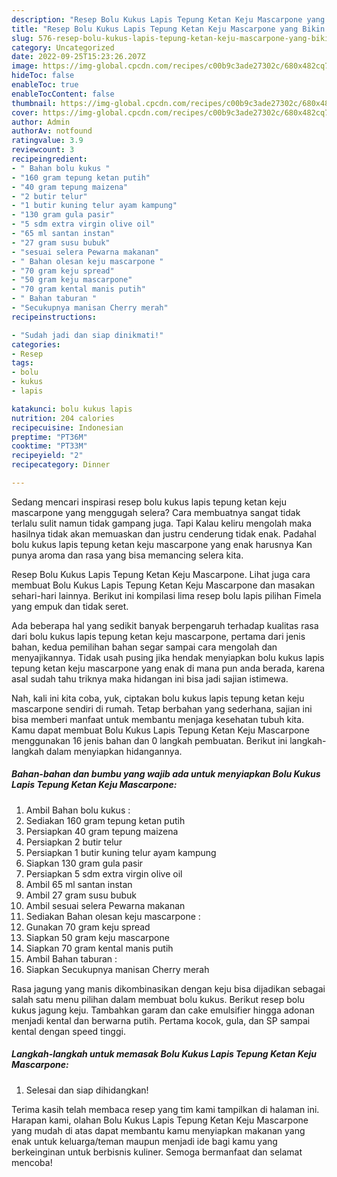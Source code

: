 ```yaml
---
description: "Resep Bolu Kukus Lapis Tepung Ketan Keju Mascarpone yang Bikin Ngiler , Menggugah Selera"
title: "Resep Bolu Kukus Lapis Tepung Ketan Keju Mascarpone yang Bikin Ngiler , Menggugah Selera"
slug: 576-resep-bolu-kukus-lapis-tepung-ketan-keju-mascarpone-yang-bikin-ngiler-menggugah-selera
category: Uncategorized
date: 2022-09-25T15:23:26.207Z
image: https://img-global.cpcdn.com/recipes/c00b9c3ade27302c/680x482cq70/bolu-kukus-lapis-tepung-ketan-keju-mascarpone-foto-resep-utama.jpg
hideToc: false
enableToc: true
enableTocContent: false
thumbnail: https://img-global.cpcdn.com/recipes/c00b9c3ade27302c/680x482cq70/bolu-kukus-lapis-tepung-ketan-keju-mascarpone-foto-resep-utama.jpg
cover: https://img-global.cpcdn.com/recipes/c00b9c3ade27302c/680x482cq70/bolu-kukus-lapis-tepung-ketan-keju-mascarpone-foto-resep-utama.jpg
author: Admin
authorAv: notfound
ratingvalue: 3.9
reviewcount: 3
recipeingredient:
- " Bahan bolu kukus "
- "160 gram tepung ketan putih"
- "40 gram tepung maizena"
- "2 butir telur"
- "1 butir kuning telur ayam kampung"
- "130 gram gula pasir"
- "5 sdm extra virgin olive oil"
- "65 ml santan instan"
- "27 gram susu bubuk"
- "sesuai selera Pewarna makanan"
- " Bahan olesan keju mascarpone "
- "70 gram keju spread"
- "50 gram keju mascarpone"
- "70 gram kental manis putih"
- " Bahan taburan "
- "Secukupnya manisan Cherry merah"
recipeinstructions:

- "Sudah jadi dan siap dinikmati!"
categories:
- Resep
tags:
- bolu
- kukus
- lapis

katakunci: bolu kukus lapis 
nutrition: 204 calories
recipecuisine: Indonesian
preptime: "PT36M"
cooktime: "PT33M"
recipeyield: "2"
recipecategory: Dinner

---
```



Sedang mencari inspirasi resep bolu kukus lapis tepung ketan keju mascarpone yang menggugah selera? Cara membuatnya sangat tidak terlalu sulit namun tidak gampang juga. Tapi Kalau keliru mengolah maka hasilnya tidak akan memuaskan dan justru cenderung tidak enak. Padahal bolu kukus lapis tepung ketan keju mascarpone yang enak harusnya Kan punya aroma dan rasa yang bisa memancing selera kita.


Resep Bolu Kukus Lapis Tepung Ketan Keju Mascarpone. Lihat juga cara membuat Bolu Kukus Lapis Tepung Ketan Keju Mascarpone dan masakan sehari-hari lainnya. Berikut ini kompilasi lima resep bolu lapis pilihan Fimela yang empuk dan tidak seret.

Ada beberapa hal yang sedikit banyak berpengaruh terhadap kualitas rasa dari bolu kukus lapis tepung ketan keju mascarpone, pertama dari jenis bahan, kedua pemilihan bahan segar sampai cara mengolah dan menyajikannya. Tidak usah pusing jika hendak menyiapkan bolu kukus lapis tepung ketan keju mascarpone yang enak di mana pun anda berada, karena asal sudah tahu triknya maka hidangan ini bisa jadi sajian istimewa.


Nah, kali ini kita coba, yuk, ciptakan bolu kukus lapis tepung ketan keju mascarpone sendiri di rumah. Tetap berbahan yang sederhana, sajian ini bisa memberi manfaat untuk membantu menjaga kesehatan tubuh kita. Kamu dapat membuat Bolu Kukus Lapis Tepung Ketan Keju Mascarpone menggunakan 16 jenis bahan dan 0 langkah pembuatan. Berikut ini langkah-langkah dalam menyiapkan hidangannya.

<!--inarticleads1-->

##### Bahan-bahan dan bumbu yang wajib ada untuk menyiapkan Bolu Kukus Lapis Tepung Ketan Keju Mascarpone:

1. Ambil  Bahan bolu kukus :
1. Sediakan 160 gram tepung ketan putih
1. Persiapkan 40 gram tepung maizena
1. Persiapkan 2 butir telur
1. Persiapkan 1 butir kuning telur ayam kampung
1. Siapkan 130 gram gula pasir
1. Persiapkan 5 sdm extra virgin olive oil
1. Ambil 65 ml santan instan
1. Ambil 27 gram susu bubuk
1. Ambil sesuai selera Pewarna makanan
1. Sediakan  Bahan olesan keju mascarpone :
1. Gunakan 70 gram keju spread
1. Siapkan 50 gram keju mascarpone
1. Siapkan 70 gram kental manis putih
1. Ambil  Bahan taburan :
1. Siapkan Secukupnya manisan Cherry merah


Rasa jagung yang manis dikombinasikan dengan keju bisa dijadikan sebagai salah satu menu pilihan dalam membuat bolu kukus. Berikut resep bolu kukus jagung keju. Tambahkan garam dan cake emulsifier hingga adonan menjadi kental dan berwarna putih. Pertama kocok, gula, dan SP sampai kental dengan speed tinggi. 

<!--inarticleads2-->

##### Langkah-langkah untuk memasak Bolu Kukus Lapis Tepung Ketan Keju Mascarpone:


1. Selesai dan siap dihidangkan!



Terima kasih telah membaca resep yang tim kami tampilkan di halaman ini. Harapan kami, olahan Bolu Kukus Lapis Tepung Ketan Keju Mascarpone yang mudah di atas dapat membantu kamu menyiapkan makanan yang enak untuk keluarga/teman maupun menjadi ide bagi kamu yang berkeinginan untuk berbisnis kuliner. Semoga bermanfaat dan selamat mencoba!
